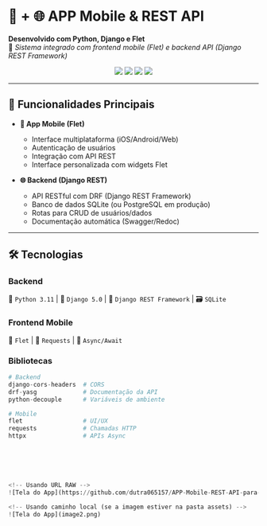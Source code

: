 # 📱 + 🌐 APP Mobile & REST API 
**Desenvolvido com Python, Django e Flet**  
🚀 _Sistema integrado com frontend mobile (Flet) e backend API (Django REST Framework)_

<p align="center">
  <img src="https://img.shields.io/badge/Python-3776AB?style=for-the-badge&logo=python&logoColor=white">
  <img src="https://img.shields.io/badge/Django-092E20?style=for-the-badge&logo=django&logoColor=white">
  <img src="https://img.shields.io/badge/Flet-0178FF?style=for-the-badge&logo=flet&logoColor=white">
  <img src="https://img.shields.io/badge/SQLite-003B57?style=for-the-badge&logo=sqlite&logoColor=white">
</p>

---

## 🚀 Funcionalidades Principais
- **📱 App Mobile (Flet)**  
  - Interface multiplataforma (iOS/Android/Web)  
  - Autenticação de usuários  
  - Integração com API REST  
  - Interface personalizada com widgets Flet  

- **🌐 Backend (Django REST)**  
  - API RESTful com DRF (Django REST Framework)  
  - Banco de dados SQLite (ou PostgreSQL em produção)  
  - Rotas para CRUD de usuários/dados  
  - Documentação automática (Swagger/Redoc)  

---

## 🛠️ Tecnologias  
### **Backend**  
🐍 `Python 3.11` | 🎸 `Django 5.0` | 🔧 `Django REST Framework` | 🗃️ `SQLite`  

### **Frontend Mobile**  
🎨 `Flet` | 📡 `Requests` | 🔄 `Async/Await`  

### **Bibliotecas**  
```python
# Backend
django-cors-headers  # CORS
drf-yasg             # Documentação da API
python-decouple      # Variáveis de ambiente

# Mobile
flet                 # UI/UX
requests             # Chamadas HTTP
httpx                # APIs Async






<!-- Usando URL RAW -->
![Tela do App](https://github.com/dutra065157/APP-Mobile-REST-API-para-Gestao-de-Alunos/raw/main/assets/image2.png)

<!-- Usando caminho local (se a imagem estiver na pasta assets) -->
![Tela do App](image2.png)






